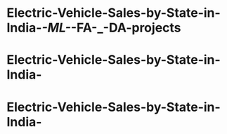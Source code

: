 # Electric-Vehicle-Sales-by-State-in-India-_-ML-_-FA-_-DA-projects
# Electric-Vehicle-Sales-by-State-in-India-
# Electric-Vehicle-Sales-by-State-in-India-

